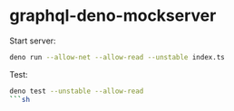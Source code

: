 # graphql-deno-mockserver

Start server:
```sh
deno run --allow-net --allow-read --unstable index.ts
```

Test:
```sh
deno test --unstable --allow-read
```sh
